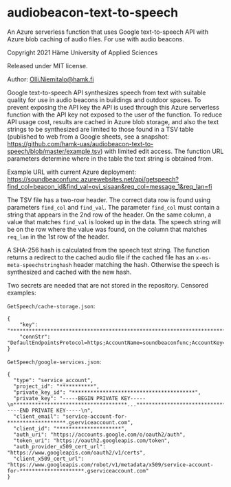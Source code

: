 # audiobeacon-text-to-speech
An Azure serverless function that uses Google text-to-speech API with Azure blob caching of audio files. For use with audio beacons.

Copyright 2021 Häme University of Applied Sciences

Released under MIT license.

Author: Olli.Niemitalo@hamk.fi

Google text-to-speech API synthesizes speech from text with suitable quality for use in audio beacons in buildings and outdoor spaces.
To prevent exposing the API key the API is used through this Azure serverless function with the API key not exposed to the user of the function.
To reduce API usage cost, results are cached in Azure blob storage, and also the text strings to be synthesized are limited to those found in a TSV table (published to web from a Google sheets, see a snapshot: https://github.com/hamk-uas/audiobeacon-text-to-speech/blob/master/example.tsv) with limited edit access.
The function URL parameters determine where in the table the text string is obtained from.

Example URL with current Azure deployment: https://soundbeaconfunc.azurewebsites.net/api/getspeech?find_col=beacon_id&find_val=ovi_sisaan&req_col=message_1&req_lan=fi

The TSV file has a two-row header.
The correct data row is found using parameters `find_col` and `find_val`.
The parameter `find_col` must contain a string that appears in the 2nd row of the header.
On the same column, a value that matches `find_val` is looked up in the data. The speech string will be on the row where the value was found, on the column that matches `req_lan` in the 1st row of the header.

A SHA-256 hash is calculated from the speech text string. The function returns a redirect to the cached audio file if the cached file has an `x-ms-meta-speechstringhash` header matching the hash.
Otherwise the speech is synthesized and cached with the new hash.

Two secrets are needed that are not stored in the repository. Censored examples:

`GetSpeech/cache-storage.json`:
```
{
    "key": "****************************************************************************************",
    "connStr": "DefaultEndpointsProtocol=https;AccountName=soundbeaconfunc;AccountKey=****************************************************************************************;EndpointSuffix=core.windows.net"
}
```

`GetSpeech/google-services.json`:
```
{
  "type": "service_account",
  "project_id": "***********",
  "private_key_id": "****************************************",
  "private_key": "-----BEGIN PRIVATE KEY-----\n*************************************...**********************************\n-----END PRIVATE KEY-----\n",
  "client_email": "service-account-for-*******************.gserviceaccount.com",
  "client_id": "*********************",
  "auth_uri": "https://accounts.google.com/o/oauth2/auth",
  "token_uri": "https://oauth2.googleapis.com/token",
  "auth_provider_x509_cert_url": "https://www.googleapis.com/oauth2/v1/certs",
  "client_x509_cert_url": "https://www.googleapis.com/robot/v1/metadata/x509/service-account-for-*********************.gserviceaccount.com"
}
```
